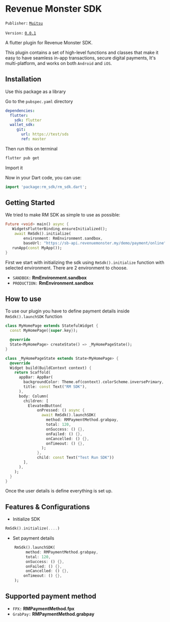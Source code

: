 

# Revenue Monster SDK
`Publisher:` [`Muitsu`]()

`Version:` [`0.0.1`]()

A flutter plugin for Revenue Monster SDK.

This plugin contains a set of high-level functions and classes that make it easy to have seamless in-app transactions, secure digital payments, It's multi-platform, and works on both `Android` and `iOS`.

## Installation

Use this package as a library

Go to the `pubspec.yaml` directory

```yaml
dependencies:
  flutter:
    sdk: flutter
  wallet_sdk:
     git:
       url: https://test/sds
       ref: master
```

Then run this on terminal

```bash
flutter pub get
```

Import it

Now in your Dart code, you can use:

```dart
import 'package:rm_sdk/rm_sdk.dart';
```
## Getting Started

We tried to make RM SDK as simple to use as possible:

```dart
Future <void> main() async {
   WidgetsFlutterBinding.ensureInitialized();
    await RmSdk().initialize(
        environment: RmEnvironment.sandbox,
        baseUrl: "https://sb-api.revenuemonster.my/demo/payment/online");
   runApp(const MyApp());
}

```

First we start with initializing the sdk using `RmSdk().initialize` function with selected environment. There are 2 environment to choose.

- `SANDBOX:` **RmEnvironment.sandbox**
- `PRODUCTION:` **RmEnvironment.sandbox**


## How to use

To use our plugin you have to define payment details inside `RmSdk().launchSDK` function

```dart
class MyHomePage extends StatefulWidget {
  const MyHomePage({super.key});

  @override
  State<MyHomePage> createState() => _MyHomePageState();
}

class _MyHomePageState extends State<MyHomePage> {
  @override
  Widget build(BuildContext context) {
    return Scaffold(
      appBar: AppBar(
        backgroundColor: Theme.of(context).colorScheme.inversePrimary,
        title: const Text("RM SDK"),
      ),
      body: Column(
        children: [
          ElevatedButton(
              onPressed: () async {
                await RmSdk().launchSDK(
                  method: RMPaymentMethod.grabpay,
                  total: 120,
                  onSuccess: () {},
                  onFailed: () {},
                  onCancelled: () {},
                  onTimeout: () {},
                );
              },
              child: const Text("Test Run SDK"))
        ],
      ),
    );
  }
}


```
Once the user details is define everything is set up.
## Features & Configurations

- Initialize SDK

```dart
RmSdk().initialize(....)
```

- Set payment details

```dart
    RmSdk().launchSDK(
         method: RMPaymentMethod.grabpay,
         total: 120,
         onSuccess: () {},
         onFailed: () {},
         onCancelled: () {},
        onTimeout: () {},
    );
```

## Supported payment method

- `FPX:` **RMPaymentMethod.fpx**
- `GrabPay:` **RMPaymentMethod.grabpay**

